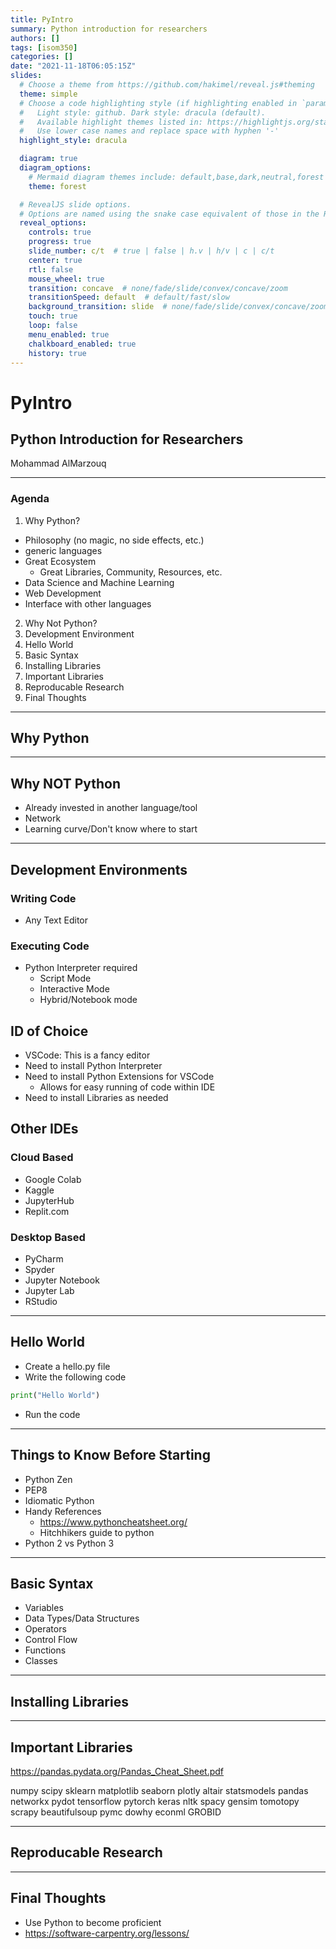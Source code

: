 ```yaml
---
title: PyIntro
summary: Python introduction for researchers
authors: []
tags: [isom350]
categories: []
date: "2021-11-18T06:05:15Z"
slides:
  # Choose a theme from https://github.com/hakimel/reveal.js#theming
  theme: simple
  # Choose a code highlighting style (if highlighting enabled in `params.toml`)
  #   Light style: github. Dark style: dracula (default).
  #   Available highlight themes listed in: https://highlightjs.org/static/demo/
  #   Use lower case names and replace space with hyphen '-'
  highlight_style: dracula

  diagram: true
  diagram_options:
    # Mermaid diagram themes include: default,base,dark,neutral,forest
    theme: forest

  # RevealJS slide options.
  # Options are named using the snake case equivalent of those in the RevealJS docs.
  reveal_options:
    controls: true
    progress: true
    slide_number: c/t  # true | false | h.v | h/v | c | c/t
    center: true
    rtl: false
    mouse_wheel: true
    transition: concave  # none/fade/slide/convex/concave/zoom
    transitionSpeed: default  # default/fast/slow
    background_transition: slide  # none/fade/slide/convex/concave/zoom
    touch: true
    loop: false
    menu_enabled: true
    chalkboard_enabled: true
    history: true
---
```



# PyIntro
## Python Introduction for Researchers

Mohammad AlMarzouq

---

### Agenda

1. Why Python?
  - Philosophy (no magic, no side effects, etc.)
  - generic languages
  - Great Ecosystem
    - Great Libraries, Community, Resources, etc.
  - Data Science and Machine Learning
  - Web Development
  - Interface with other languages
2. Why Not Python?
3. Development Environment 
4. Hello World
3. Basic Syntax
4. Installing Libraries
5. Important Libraries
6. Reproducable Research
7. Final Thoughts

---

## Why Python

---

## Why NOT Python

- Already invested in another language/tool
- Network
- Learning curve/Don't know where to start

---

## Development Environments

### Writing Code
- Any Text Editor

### Executing Code
- Python Interpreter required
  - Script Mode
  - Interactive Mode
  - Hybrid/Notebook mode

## ID of Choice

- VSCode: This is a fancy editor
- Need to install Python Interpreter
- Need to install Python Extensions for VSCode
  - Allows for easy running of code within IDE
- Need to install Libraries as needed

## Other IDEs
### Cloud Based
- Google Colab
- Kaggle
- JupyterHub
- Replit.com

### Desktop Based
- PyCharm
- Spyder
- Jupyter Notebook
- Jupyter Lab
- RStudio

---

## Hello World

- Create a hello.py file
- Write the following code
```python 
print("Hello World")
```
- Run the code

---

## Things to Know Before Starting

- Python Zen
- PEP8
- Idiomatic Python
- Handy References
  - https://www.pythoncheatsheet.org/
  - Hitchhikers guide to python
- Python 2 vs Python 3


---

## Basic Syntax
- Variables
- Data Types/Data Structures
- Operators
- Control Flow
- Functions
- Classes

---

## Installing Libraries

---

## Important Libraries

https://pandas.pydata.org/Pandas_Cheat_Sheet.pdf

numpy
scipy
sklearn
matplotlib
seaborn
plotly
altair
statsmodels
pandas
networkx
pydot
tensorflow
pytorch
keras
nltk
spacy
gensim
tomotopy
scrapy
beautifulsoup
pymc
dowhy
econml
GROBID



---

## Reproducable Research

---

## Final Thoughts
- Use Python to become proficient
- https://software-carpentry.org/lessons/